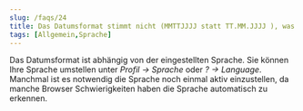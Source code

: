 ```yaml
---
slug: /faqs/24
title: Das Datumsformat stimmt nicht (MMTTJJJJ statt TT.MM.JJJJ ), was kann ich tun
tags: [Allgemein,Sprache]
---
```

Das Datumsformat ist abhängig von der eingestellten Sprache. Sie können Ihre Sprache umstellen unter *Profil -> Sprache* oder *? -> Language*. Manchmal ist es notwendig die Sprache noch einmal aktiv einzustellen, da manche Browser Schwierigkeiten haben die Sprache automatisch zu erkennen. 